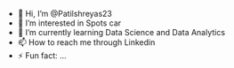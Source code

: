 - 👋 Hi, I’m @Patilshreyas23
- 👀 I’m interested in Spots car
- 🌱 I’m currently learning Data Science and Data Analytics
- 📫 How to reach me through Linkedin
- ⚡ Fun fact: ...



<!---
Patilshreyas23/Patilshreyas23 is a ✨ special ✨ repository because its `README.md` (this file) appears on your GitHub profile.
You can click the Preview link to take a look at your changes.
--->
